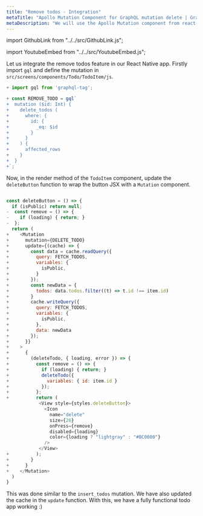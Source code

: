 ```yaml
---
title: "Remove todos - Integration"
metaTitle: "Apollo Mutation Component for GraphQL mutation delete | GraphQL React Native Apollo Tutorial"
metaDescription: "We will use the Apollo Mutation component from react-apollo with variables as an example to delete existing data and update cache automatically"
---
```


import GithubLink from "../../src/GithubLink.js";

import YoutubeEmbed from "../../src/YoutubeEmbed.js";

<YoutubeEmbed link="https://www.youtube.com/embed/nz26rPS6dLk" />

Let us integrate the remove todos feature in our React Native app. Firstly import `gql` and define the mutation in `src/screens/components/Todo/TodoItem/js`.


<GithubLink link="https://github.com/hasura/learn-graphql/blob/master/tutorials/mobile/react-native-apollo/app-final/src/screens/components/Todo/TodoItem.js" text="TodoItem.js"/>

```js
+ import gql from 'graphql-tag';

+ const REMOVE_TODO = gql`
+  mutation ($id: Int) {
+    delete_todos (
+      where: {
+        id: {
+          _eq: $id
+        }
+      }
+    ) {
+      affected_rows
+    }
+  }
+`;
```

Now, in the render method of the `TodoItem` component, update the `deleteButton` function to wrap the button JSX with a `Mutation` component.

```js

const deleteButton = () => {
  if (isPublic) return null;
-  const remove = () => {
-    if (loading) { return; }
-  };
  return (
+    <Mutation
+      mutation={DELETE_TODO}
+      update={(cache) => {
+        const data = cache.readQuery({
+          query: FETCH_TODOS,
+          variables: {
+            isPublic,
+          }
+        });
+        const newData = {
+          todos: data.todos.filter((t) => t.id !== item.id)
+        }
+        cache.writeQuery({
+          query: FETCH_TODOS,
+          variables: {
+            isPublic,
+          },
+          data: newData
+        });
+      }}
+    >
+      {
+        (deleteTodo, { loading, error }) => {
+          const remove = () => {
+            if (loading) { return; }
+            deleteTodo({
+              variables: { id: item.id }
+            });
+          };
+          return (
            <View style={styles.deleteButton}>
              <Icon
                name="delete"
                size={26}
                onPress={remove}
                disabled={loading}
                color={loading ? "lightgray" : "#BC0000"}
              />
            </View>
+          );
+        }
+      }
+    </Mutation> 
  )
}
```


This was done similar to the `insert_todos` mutation. We have also updated the cache in the `update` function. With this, we have a fully functional todo app working :)
